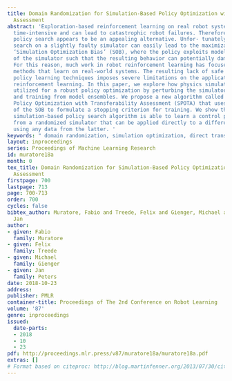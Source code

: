 ```yaml
---
title: Domain Randomization for Simulation-Based Policy Optimization with Transferability
  Assessment
abstract: 'Exploration-based reinforcement learning on real robot systems is generally
  time-intensive and can lead to catastrophic robot failures. Therefore, simulation-based
  policy search appears to be an appealing alternative. Unfor- tunately, running policy
  search on a slightly faulty simulator can easily lead to the maximization of the
  ‘Simulation Optimization Bias’ (SOB), where the policy exploits modeling errors
  of the simulator such that the resulting behavior can potentially damage the robot.
  For this reason, much work in robot reinforcement learning has focused on model-free
  methods that learn on real-world systems. The resulting lack of safe simulation-based
  policy learning techniques imposes severe limitations on the application of robot
  reinforcement learning. In this paper, we explore how physics simulations can be
  utilized for a robust policy optimization by perturbing the simulator’s parameters
  and training from model ensembles. We propose a new algorithm called Simulation-based
  Policy Optimization with Transferability Assessment (SPOTA) that uses a biased estimator
  of the SOB to formulate a stopping criterion for training. We show that the new
  simulation-based policy search algorithm is able to learn a control policy exclusively
  from a randomized simulator that can be applied directly to a different system without
  using any data from the latter. '
keywords: " domain randomization, simulation optimization, direct transfer"
layout: inproceedings
series: Proceedings of Machine Learning Research
id: muratore18a
month: 0
tex_title: Domain Randomization for Simulation-Based Policy Optimization with Transferability
  Assessment
firstpage: 700
lastpage: 713
page: 700-713
order: 700
cycles: false
bibtex_author: Muratore, Fabio and Treede, Felix and Gienger, Michael and Peters,
  Jan
author:
- given: Fabio
  family: Muratore
- given: Felix
  family: Treede
- given: Michael
  family: Gienger
- given: Jan
  family: Peters
date: 2018-10-23
address: 
publisher: PMLR
container-title: Proceedings of The 2nd Conference on Robot Learning
volume: '87'
genre: inproceedings
issued:
  date-parts:
  - 2018
  - 10
  - 23
pdf: http://proceedings.mlr.press/v87/muratore18a/muratore18a.pdf
extras: []
# Format based on citeproc: http://blog.martinfenner.org/2013/07/30/citeproc-yaml-for-bibliographies/
---
```

